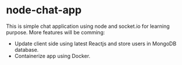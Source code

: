 # node-chat-app
This is simple chat application using node and socket.io for learning purpose.
More features will be comming:
- Update client side using latest Reactjs and store users in MongoDB database.
- Containerize app using Docker.
